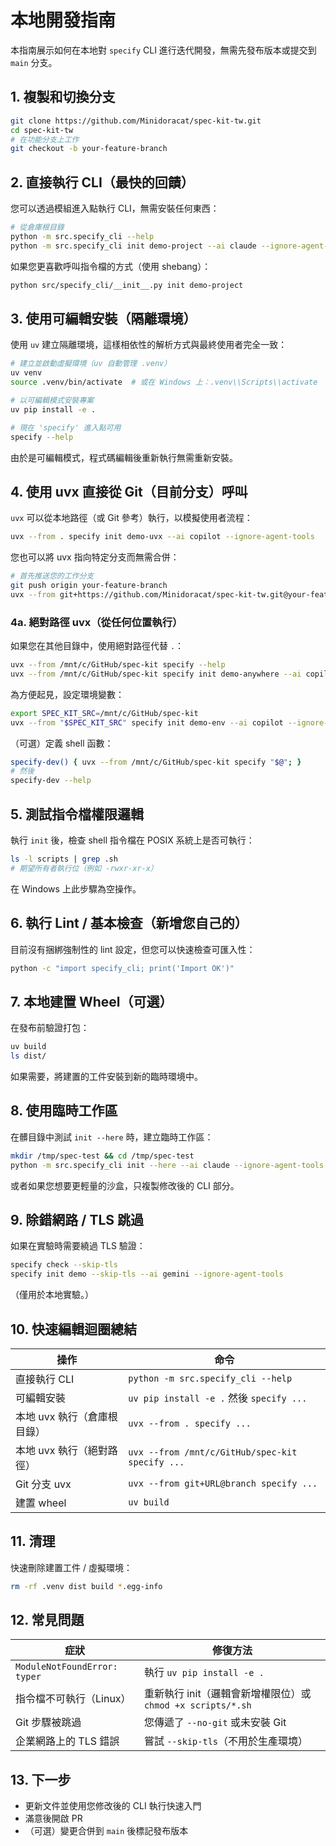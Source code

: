 # 本地開發指南

本指南展示如何在本地對 `specify` CLI 進行迭代開發，無需先發布版本或提交到 `main` 分支。

## 1. 複製和切換分支

```bash
git clone https://github.com/Minidoracat/spec-kit-tw.git
cd spec-kit-tw
# 在功能分支上工作
git checkout -b your-feature-branch
```

## 2. 直接執行 CLI（最快的回饋）

您可以透過模組進入點執行 CLI，無需安裝任何東西：

```bash
# 從倉庫根目錄
python -m src.specify_cli --help
python -m src.specify_cli init demo-project --ai claude --ignore-agent-tools
```

如果您更喜歡呼叫指令檔的方式（使用 shebang）：

```bash
python src/specify_cli/__init__.py init demo-project
```

## 3. 使用可編輯安裝（隔離環境）

使用 `uv` 建立隔離環境，這樣相依性的解析方式與最終使用者完全一致：

```bash
# 建立並啟動虛擬環境（uv 自動管理 .venv）
uv venv
source .venv/bin/activate  # 或在 Windows 上：.venv\\Scripts\\activate

# 以可編輯模式安裝專案
uv pip install -e .

# 現在 'specify' 進入點可用
specify --help
```

由於是可編輯模式，程式碼編輯後重新執行無需重新安裝。

## 4. 使用 uvx 直接從 Git（目前分支）呼叫

`uvx` 可以從本地路徑（或 Git 參考）執行，以模擬使用者流程：

```bash
uvx --from . specify init demo-uvx --ai copilot --ignore-agent-tools
```

您也可以將 uvx 指向特定分支而無需合併：

```bash
# 首先推送您的工作分支
git push origin your-feature-branch
uvx --from git+https://github.com/Minidoracat/spec-kit-tw.git@your-feature-branch specify-tw init demo-branch-test
```

### 4a. 絕對路徑 uvx（從任何位置執行）

如果您在其他目錄中，使用絕對路徑代替 `.`：

```bash
uvx --from /mnt/c/GitHub/spec-kit specify --help
uvx --from /mnt/c/GitHub/spec-kit specify init demo-anywhere --ai copilot --ignore-agent-tools
```

為方便起見，設定環境變數：
```bash
export SPEC_KIT_SRC=/mnt/c/GitHub/spec-kit
uvx --from "$SPEC_KIT_SRC" specify init demo-env --ai copilot --ignore-agent-tools
```

（可選）定義 shell 函數：
```bash
specify-dev() { uvx --from /mnt/c/GitHub/spec-kit specify "$@"; }
# 然後
specify-dev --help
```

## 5. 測試指令檔權限邏輯

執行 `init` 後，檢查 shell 指令檔在 POSIX 系統上是否可執行：

```bash
ls -l scripts | grep .sh
# 期望所有者執行位（例如 -rwxr-xr-x）
```
在 Windows 上此步驟為空操作。

## 6. 執行 Lint / 基本檢查（新增您自己的）

目前沒有捆綁強制性的 lint 設定，但您可以快速檢查可匯入性：
```bash
python -c "import specify_cli; print('Import OK')"
```

## 7. 本地建置 Wheel（可選）

在發布前驗證打包：

```bash
uv build
ls dist/
```
如果需要，將建置的工件安裝到新的臨時環境中。

## 8. 使用臨時工作區

在髒目錄中測試 `init --here` 時，建立臨時工作區：

```bash
mkdir /tmp/spec-test && cd /tmp/spec-test
python -m src.specify_cli init --here --ai claude --ignore-agent-tools  # 如果倉庫複製到這裡
```
或者如果您想要更輕量的沙盒，只複製修改後的 CLI 部分。

## 9. 除錯網路 / TLS 跳過

如果在實驗時需要繞過 TLS 驗證：

```bash
specify check --skip-tls
specify init demo --skip-tls --ai gemini --ignore-agent-tools
```
（僅用於本地實驗。）

## 10. 快速編輯迴圈總結

| 操作 | 命令 |
|------|------|
| 直接執行 CLI | `python -m src.specify_cli --help` |
| 可編輯安裝 | `uv pip install -e .` 然後 `specify ...` |
| 本地 uvx 執行（倉庫根目錄） | `uvx --from . specify ...` |
| 本地 uvx 執行（絕對路徑） | `uvx --from /mnt/c/GitHub/spec-kit specify ...` |
| Git 分支 uvx | `uvx --from git+URL@branch specify ...` |
| 建置 wheel | `uv build` |

## 11. 清理

快速刪除建置工件 / 虛擬環境：
```bash
rm -rf .venv dist build *.egg-info
```

## 12. 常見問題

| 症狀 | 修復方法 |
|------|----------|
| `ModuleNotFoundError: typer` | 執行 `uv pip install -e .` |
| 指令檔不可執行（Linux） | 重新執行 init（邏輯會新增權限位）或 `chmod +x scripts/*.sh` |
| Git 步驟被跳過 | 您傳遞了 `--no-git` 或未安裝 Git |
| 企業網路上的 TLS 錯誤 | 嘗試 `--skip-tls`（不用於生產環境） |

## 13. 下一步

- 更新文件並使用您修改後的 CLI 執行快速入門
- 滿意後開啟 PR
- （可選）變更合併到 `main` 後標記發布版本
